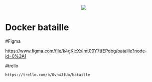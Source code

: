 <p align="center">
    <img src="https://img.shields.io/badge/version-1.1.0-blue" />
</p>

# Docker bataille


#Figma

https://www.figma.com/file/k4gKicXxImt00Y7tfEPobg/bataille?node-id=0%3A1


#trello
````
https://trello.com/b/Ovn4J1Uo/bataille
````

